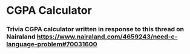 # CGPA Calculator

### Trivia CGPA calculator written in response to this thread on Nairaland https://www.nairaland.com/4659243/need-c-language-problem#70031600
